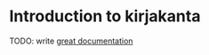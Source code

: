# Introduction to kirjakanta

TODO: write [great documentation](http://jacobian.org/writing/what-to-write/)
